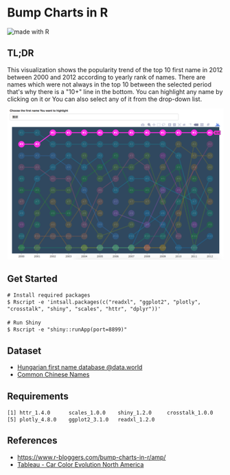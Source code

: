 # Bump Charts in R

<img src="https://img.shields.io/badge/made%20with-R-blue.svg" alt="made with R">

## TL;DR

This visualization shows the popularity trend of the top 10 first name in 2012 between 2000 and 2012 according to yearly rank of names. There are names which were not always in the top 10 between the selected period that's why there is a "10+" line in the bottom. You can highlight any name by clicking on it or You can also select any of it from the drop-down list.

![screenshot](www/img/screenshot.png)

## Get Started

```shell
# Install required packages
$ Rscript -e 'intsall.packages(c("readxl", "ggplot2", "plotly", "crosstalk", "shiny", "scales", "httr", "dplyr"))'

# Run Shiny
$ Rscript -e "shiny::runApp(port=8899)"
```

## Dataset

- [Hungarian first name database @data.world](https://data.world/tarkomatas/hungarian-first-and-middle-name-database-1954-2016)
- [Common Chinese Names](http://technology.chtsai.org/namefreq/)

## Requirements

```
[1] httr_1.4.0      scales_1.0.0    shiny_1.2.0     crosstalk_1.0.0
[5] plotly_4.8.0    ggplot2_3.1.0   readxl_1.2.0 
```

## References

- https://www.r-bloggers.com/bump-charts-in-r/amp/
- [Tableau - Car Color Evolution North America](https://public.tableau.com/profile/matt.chambers#!/vizhome/CarColorEvolutionNorthAmerica/ColorRankOverTime)
